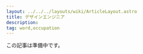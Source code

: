 ```yaml
---
layout: ../../../layouts/wiki/ArticleLayout.astro
title: デザインエンジニア
description: 
tag: word,occupation
---
```


この記事は準備中です。
